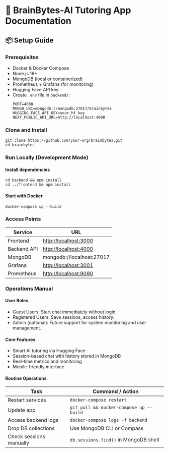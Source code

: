 # 📘 BrainBytes-AI Tutoring App Documentation

## 📦 Setup Guide

### Prerequisites
- Docker & Docker Compose
- Node.js 18+
- MongoDB (local or containerized)
- Prometheus + Grafana (for monitoring)
- Hugging Face API key
- Create `.env` file in `backend/`:
  ```env
  PORT=4000
  MONGO_URI=mongodb://mongodb:27017/brainbytes
  HUGGING_FACE_API_KEY=your_hf_key
  NEXT_PUBLIC_API_URL=http://localhost:4000

### Clone and Install
```
git clone https://github.com/your-org/brainbytes.git
cd brainbytes
```
### Run Locally (Development Mode)
#### Install dependencies
```
cd backend && npm install
cd ../frontend && npm install
```
#### Start with Docker
```
docker-compose up --build
```
### Access Points
| Service     | URL                                            |
| ----------- | ---------------------------------------------- |
| Frontend    | [http://localhost:3000](http://localhost:3000) |
| Backend API | [http://localhost:4000](http://localhost:4000) |
| MongoDB     | mongodb://localhost:27017                      |
| Grafana     | [http://localhost:3001](http://localhost:3001) |
| Prometheus  | [http://localhost:9090](http://localhost:9090) |
### Operations Manual
#### User Roles
- Guest Users: Start chat immediately without login.
- Registered Users: Save sessions, access history.
- Admin (optional): Future support for system monitoring and user management.
#### Core Features
- Smart AI tutoring via Hugging Face
- Session-based chat with history stored in MongoDB
- Real-time metrics and monitoring
- Mobile-friendly interface
#### Routine Operations
| Task                    | Command / Action                        |
| ----------------------- | --------------------------------------- |
| Restart services        | `docker-compose restart`                |
| Update app              | `git pull && docker-compose up --build` |
| Access backend logs     | `docker-compose logs -f backend`        |
| Drop DB collections     | Use MongoDB CLI or Compass              |
| Check sessions manually | `db.sessions.find()` in MongoDB shell   |

